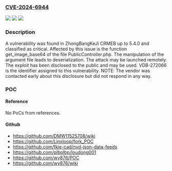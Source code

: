 ### [CVE-2024-6944](https://cve.mitre.org/cgi-bin/cvename.cgi?name=CVE-2024-6944)
![](https://img.shields.io/static/v1?label=Product&message=CRMEB&color=blue)
![](https://img.shields.io/static/v1?label=Version&message=%3D%205.0%20&color=brighgreen)
![](https://img.shields.io/static/v1?label=Vulnerability&message=CWE-502%20Deserialization&color=brighgreen)

### Description

A vulnerability was found in ZhongBangKeJi CRMEB up to 5.4.0 and classified as critical. Affected by this issue is the function get_image_base64 of the file PublicController.php. The manipulation of the argument file leads to deserialization. The attack may be launched remotely. The exploit has been disclosed to the public and may be used. VDB-272066 is the identifier assigned to this vulnerability. NOTE: The vendor was contacted early about this disclosure but did not respond in any way.

### POC

#### Reference
No PoCs from references.

#### Github
- https://github.com/DMW11525708/wiki
- https://github.com/Linxloop/fork_POC
- https://github.com/fkie-cad/nvd-json-data-feeds
- https://github.com/plbplbp/loudong001
- https://github.com/wy876/POC
- https://github.com/wy876/wiki

